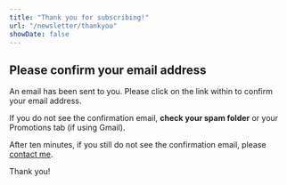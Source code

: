 ```yaml
---
title: "Thank you for subscribing!"
url: "/newsletter/thankyou"
showDate: false
---
```


## Please confirm your email address

An email has been sent to you. Please click on the link within to confirm your email address.

If you do not see the confirmation email, **check your spam folder** or your Promotions tab (if using Gmail).

After ten minutes, if you still do not see the confirmation email, please [contact me](/about).

Thank you!
